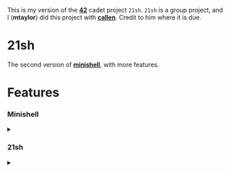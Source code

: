 This is my version of the **[42](https://www.42.us.org/)** cadet project `21sh`. `21sh` is a group project, and I (**mtaylor**) did this project with **[callen](https://github.com/MrChafeits)**. Credit to him where it is due.

# 21sh
The second version of **[minishell](https://github.com/motaylormo/minishell)**, with more features.

# Features
### Minishell
<details><summary></summary>

* The executable are those you can find in the paths indicated in the `PATH` variable
* You must deal correctly with the `PATH` and the environment
* You must implement a series of builtins:
	* `echo`
	* `cd`
	* `setenv`
	* `unsetenv`
	* `env`
	* `exit`
* You must implement expansion of variable references `$` and the tilde `~`
* Management of signals and in particular `C-c` (`SIGINT`)
* Management of execution rights in the `PATH` environment variable
</details>

### 21sh
<details><summary></summary>

* The `C-d` and `C-c` keys combination features for line edition and process execution
* The `;` command line separator
* Pipes `|`
* The 4 following redirections which follow the general format of `[n]redir-op word`:
  * Redirecting Input
	* `[n]<word`  : open file 'word' for reading on the specified file descriptor (2.7.1)
  * Redirecting Output
	* `[n]>word`  : create and/or open file 'word' for writing on the specified file descriptor (2.7.2)
  * Appending Redirected Output
	* `[n]>>word` : create and/or open file 'word' for appending on the specified file descriptor (2.7.3)
  * Here-Document
	* `[n]<<word` : redirects subsequent lines read by the shell to the input of a command (2.7.4)
* File descriptor aggregation
  * Duplicating Input File Descriptor
	* `[n]<&word` : duplicate one input file descriptor from another, or close one. (2.7.5)
  * Duplicating Output File Descriptor
	* `[n]>&word` : duplicate one output file descriptor from another, or close one. (2.7.6)
  * Open File Descriptors for Reading and Writing
	* `[*n*]<>*word*` : open file that is the expansion of *word* for reading and writing on *n* or stdin if *n* is unspecified. (2.7.7)
* A line editing feature using the `termcaps` library. You must at least implement the following features
	* Edit the line where the cursor is located
	* Move the cursor left and right to be able to edit the line at a specific location. Obviously new characters have to be inserted between the existing ones similarly to a classic shell.
		* Move directly by word towards the left or the right using `C-left`(`M-b`) and `C-right`(`M-b`) or any other reasonable combination of keys.
		* Go directly to the beginning or the end of a line by pressing `home`(`C-a`) and `end`(`C-e`).
	* Use up and down arrows to navigate through the command history which we will then be able to edit if we feel like it (the line, not the history)
	* Cut, copy, and/or paste all or part of a line using the key sequence you prefer.
        * `C-k` : cut/kill current line contents from cursor position to the end of the line, into the temp-buffer.
        * `C-y` : paste/yank the current temp-buffer/kill-ring contents to cursor position.
        * `C-d` : forward delete character, similarly to how the `delete` functions.
        * `C-w` : cut/kill the immediately preceeding word into the temp-buffer, including any trailing whitespace.
	* Write AND edit a command over a few lines. In that case, we would love that `C-up`(`C-p`) and `C-down`(`C-n`) allow to go from one line to another in the command while remaining in the same column or otherwise the most appropriate column.
	* Completely manage quotes and double quotes, even on several lines (expansions excluded).
        * `'` Single quotes suppress normal expansions and preserve whitespace in the enclosed string
        * `"` Double quotes preserve whitespace and allow for variable expansion but not tilde expansion

[important reference](http://pubs.opengroup.org/onlinepubs/9699919799/)

</details>
